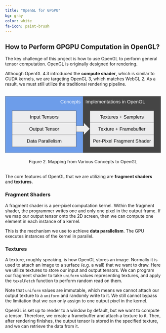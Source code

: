 ```yaml
---
title: "OpenGL for GPGPU"
bg: gray
color: white
fa-icon: paint-brush
---
```


## How to Perform GPGPU Computation in OpenGL?

The key challenge of this project is how to use OpenGL to perform general tensor computation. OpenGL is originally designed for rendering.

Although OpenGL 4.3 introduced the **compute shader**, which is similar to CUDA kernels, we are targeting OpenGL 3, which matches WebGL 2. As a result, we must still utilize the traditional rendering pipeline.

<br/>
<center>
<img src="img/opengl.png" alt="opengl" style="width: 600px;"/>
</center>
<br/>
<center>
Figure 2. Mapping from Various Concepts to OpenGL
</center>
<br/>

The core features of OpenGL that we are utilizing are **fragment shaders** and **textures**.

### Fragment Shaders

A fragment shader is a per-pixel computation kernel. Within the fragment shader, the programmer writes one and only one pixel in the output frame. If we map our output tensor onto the 2D screen, then we can compute one element in each instance of a kernel.

This is the mechanism we use to achieve **data parallelism**. The GPU executes instances of the kernel in parallel.

### Textures

A texture, roughly speaking, is how OpenGL stores an image. Normally it is used to attach an image to a surface (e.g. a wall) that we want to draw. Here we utilize textures to store our input and output tensors. We can program our fragment shader to take `uniform` values representing textures, and apply the `texelFetch` function to perform random read on them.

Note that `uniform` values are immutable, which means we cannot attach our output texture to a `uniform` and randomly write to it. We still cannot bypass the limitation that we can only assign to one output pixel in the kernel.

OpenGL is set up to render to a window by default, but we want to compute a tensor. Therefore, we create a framebuffer and attach a texture to it. Then, after rendering finishes, the output tensor is stored in the specified texture, and we can retrieve the data from it.
